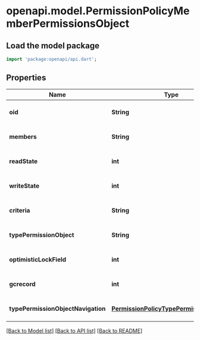 # openapi.model.PermissionPolicyMemberPermissionsObject

## Load the model package
```dart
import 'package:openapi/api.dart';
```

## Properties
Name | Type | Description | Notes
------------ | ------------- | ------------- | -------------
**oid** | **String** |  | [optional] [default to null]
**members** | **String** |  | [optional] [default to null]
**readState** | **int** |  | [optional] [default to null]
**writeState** | **int** |  | [optional] [default to null]
**criteria** | **String** |  | [optional] [default to null]
**typePermissionObject** | **String** |  | [optional] [default to null]
**optimisticLockField** | **int** |  | [optional] [default to null]
**gcrecord** | **int** |  | [optional] [default to null]
**typePermissionObjectNavigation** | [**PermissionPolicyTypePermissionsObject**](PermissionPolicyTypePermissionsObject.md) |  | [optional] [default to null]

[[Back to Model list]](../README.md#documentation-for-models) [[Back to API list]](../README.md#documentation-for-api-endpoints) [[Back to README]](../README.md)


